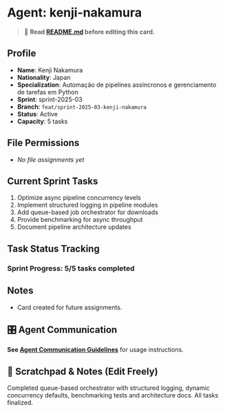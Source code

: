 # Agent: kenji-nakamura
> 📝️ **Read [README.md](./README.md) before editing this card.**

## Profile
- **Name**: Kenji Nakamura
- **Nationality**: Japan
- **Specialization**: Automação de pipelines assíncronos e gerenciamento de tarefas em Python
- **Sprint**: sprint-2025-03
- **Branch**: `feat/sprint-2025-03-kenji-nakamura`
- **Status**: Active
- **Capacity**: 5 tasks

## File Permissions
- _No file assignments yet_

## Current Sprint Tasks
1. Optimize async pipeline concurrency levels
2. Implement structured logging in pipeline modules
3. Add queue-based job orchestrator for downloads
4. Provide benchmarking for async throughput
5. Document pipeline architecture updates

## Task Status Tracking
### Sprint Progress: 5/5 tasks completed

## Notes
- Card created for future assignments.

## 🎛️ Agent Communication
**See [Agent Communication Guidelines](./README.md#agent-communication-guidelines)** for usage instructions.

## 📝 Scratchpad & Notes (Edit Freely)
Completed queue-based orchestrator with structured logging, dynamic concurrency
defaults, benchmarking tests and architecture docs. All tasks finalized.

